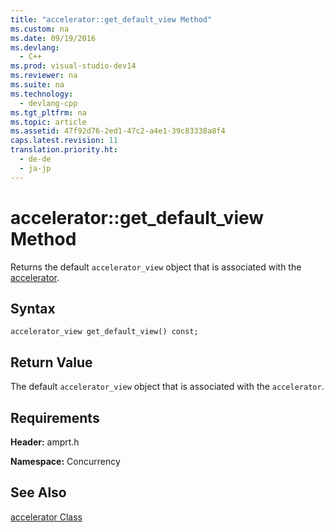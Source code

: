 ```yaml
---
title: "accelerator::get_default_view Method"
ms.custom: na
ms.date: 09/19/2016
ms.devlang: 
  - C++
ms.prod: visual-studio-dev14
ms.reviewer: na
ms.suite: na
ms.technology: 
  - devlang-cpp
ms.tgt_pltfrm: na
ms.topic: article
ms.assetid: 47f92d76-2ed1-47c2-a4e1-39c83338a8f4
caps.latest.revision: 11
translation.priority.ht: 
  - de-de
  - ja-jp
---
```

# accelerator::get_default_view Method
Returns the default `accelerator_view` object that is associated with the [accelerator](../vs140/accelerator-Class.md).  
  
## Syntax  
  
```  
accelerator_view get_default_view() const;  
```  
  
## Return Value  
 The default `accelerator_view` object that is associated with the `accelerator`.  
  
## Requirements  
 **Header:** amprt.h  
  
 **Namespace:** Concurrency  
  
## See Also  
 [accelerator Class](../vs140/accelerator-Class.md)